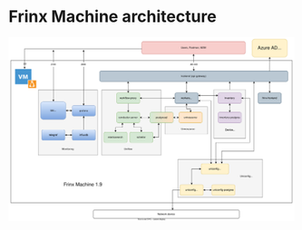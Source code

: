 # Frinx Machine architecture

![Frinx Machine architecture](assets/fm_architecture.svg "Frinx Machine architecture" )

